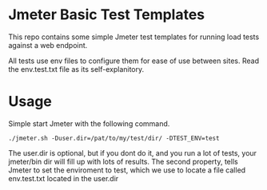 # Jmeter Basic Test Templates

This repo contains some simple Jmeter test templates for running load tests against a web endpoint.

All tests use env files to configure them for ease of use between sites. Read the env.test.txt file as its self-explanitory.

# Usage

Simple start Jmeter with the following command.

```
./jmeter.sh -Duser.dir=/pat/to/my/test/dir/ -DTEST_ENV=test
```

The user.dir is optional, but if you dont do it, and you run a lot of tests, your jmeter/bin dir will fill up with lots of results.
The second property, tells Jmeter to set the enviroment to test, which we use to locate a file called env.test.txt located in the user.dir